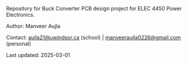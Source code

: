 Repository for Buck Converter PCB design project for ELEC 4450 Power Electronics.

Author: Manveer Aujla

Contact: aujla21@uwindsor.ca (school) | manveeraujla0226@gmail.com (personal) 

Last updated: 2025-03-01
